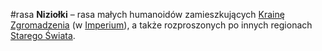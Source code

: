 #rasa
**Niziołki** – rasa małych humanoidów zamieszkujących [Krainę Zgromadzenia](https://warhammer.fandom.com/pl/wiki/Kraina_Zgromadze%C5%84 "Kraina Zgromadzeń") (w [Imperium](https://warhammer.fandom.com/pl/wiki/Imperium "Imperium")), a także rozproszonych po innych regionach [Starego Świata](https://warhammer.fandom.com/pl/wiki/Stary_%C5%9Awiat "Stary Świat").